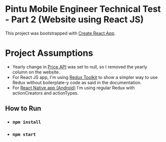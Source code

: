 # Pintu Mobile Engineer Technical Test - Part 2 (Website using React JS)

This project was bootstrapped with [Create React App](https://github.com/facebook/create-react-app).

# Project Assumptions

- Yearly change in [Price API](https://api.pintu.co.id/v2/trade/price-changes) was set to null, so I removed the yearly column on the website.
- For React JS app, I'm using [Redux Toolkit](https://redux.js.org/introduction/why-rtk-is-redux-today) to show a simpler way to use Redux without boilerplate-y code as said in the documentation.
- For [React Native app (Android)](https://github.com/JuliusHmto/pintu-native-app) I'm using regular Redux with actionCreators and actionTypes. 

## How to Run

- ### `npm install`
- ### `npm start`
